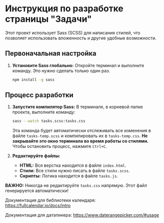 # Инструкция по разработке страницы "Задачи"

Этот проект использует Sass (SCSS) для написания стилей, что позволяет использовать вложенность и другие удобные возможности.

## Первоначальная настройка

1.  **Установите Sass глобально:**
    Откройте терминал и выполните команду. Это нужно сделать только один раз.
    ```sh
    npm install -g sass
    ```

## Процесс разработки

1.  **Запустите компилятор Sass:**
    В терминале, в корневой папке проекта, выполните команду:

    ```sh
    sass --watch tasks.scss:tasks.css
    ```

    Эта команда будет автоматически отслеживать все изменения в файле `tasks-temp.scss` и компилировать их в `tasks-temp.css`. **Не закрывайте это окно терминала во время работы со стилями.** Чтобы остановить процесс, нажмите `Ctrl+C`.

2.  **Редактируйте файлы:**
    - **HTML:** Вся верстка находится в файле `index.html`.
    - **Стили:** Все стили нужно писать в файле `tasks.scss`.
    - **Скрипты:** Логика находится в файле `tasks.js`.

**ВАЖНО:** Никогда не редактируйте `tasks.css` напрямую. Этот файл генерируется автоматически!

Документация для библиотеки календаря:
https://fullcalendar.io/docs/intro

Документация для датапикера:
https://www.daterangepicker.com/#usage
